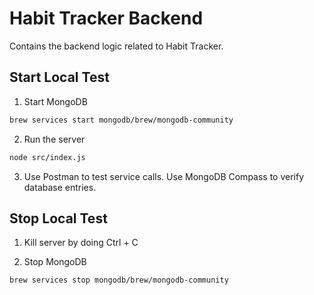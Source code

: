 # Habit Tracker Backend

Contains the backend logic related to Habit Tracker.

## Start Local Test

1. Start MongoDB

```bash
brew services start mongodb/brew/mongodb-community
```

2. Run the server
```bash
node src/index.js
```

3. Use Postman to test service calls. Use MongoDB Compass to verify database entries.

## Stop Local Test

1. Kill server by doing Ctrl + C

2. Stop MongoDB
```bash
brew services stop mongodb/brew/mongodb-community
```


